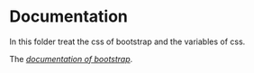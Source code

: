 # **Documentation**

In this folder treat the css of bootstrap and the variables of css. 

The [_documentation of bootstrap_](https://bit.ly/3wL0wZZ).